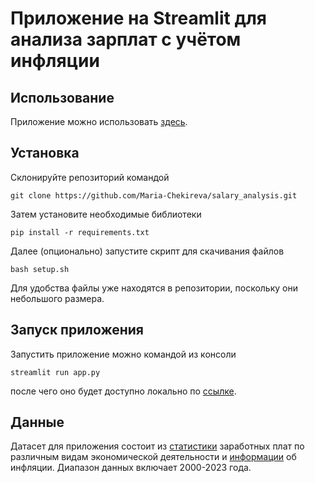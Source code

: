 # Приложение на Streamlit для анализа зарплат с учётом инфляции

## Использование

Приложение можно использовать [здесь](https://salaryanalysis-icdswgr4ywfiw2nky6dmab.streamlit.app/).

## Установка

Склонируйте репозиторий командой
```shell
git clone https://github.com/Maria-Chekireva/salary_analysis.git
```

Затем установите необходимые библиотеки
```shell
pip install -r requirements.txt
```

Далее (опционально) запустите скрипт для скачивания файлов
```shell
bash setup.sh
```

Для удобства файлы уже находятся в репозитории, поскольку они небольшого размера.

## Запуск приложения

Запустить приложение можно командой из консоли
```shell
streamlit run app.py
```
после чего оно будет доступно локально по [ссылке](http://localhost:8501/).

## Данные

Датасет для приложения состоит из [статистики](https://rosstat.gov.ru/storage/mediabank/tab3-zpl_2023.xlsx) заработных
плат по различным видам экономической деятельности и [информации](https://xn----ctbjnaatncev9av3a8f8b.xn--p1ai/%D1%82%D0%B0%D0%B1%D0%BB%D0%B8%D1%86%D1%8B-%D0%B8%D0%BD%D1%84%D0%BB%D1%8F%D1%86%D0%B8%D0%B8) 
об инфляции. Диапазон данных включает 2000-2023 года.
